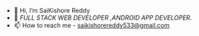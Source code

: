 - 👋 Hi, I’m SaiKishore Reddy
- 🌱 *FULL STACK WEB DEVELOPER ,ANDROID APP DEVELOPER*. 
- 📫 How to reach me - saikishorereddy533@gmail.com

<!---
saikishorereddy533/saikishorereddy533 is a ✨ special ✨ repository because its `README.md` (this file) appears on your GitHub profile.
You can click the Preview link to take a look at your changes.
--->
